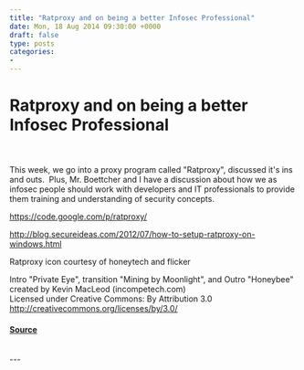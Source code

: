 ```yaml
---
title: "Ratproxy and on being a better Infosec Professional"
date: Mon, 18 Aug 2014 09:30:00 +0000
draft: false
type: posts
categories: 
- 
---
```

# Ratproxy and on being a better Infosec Professional

<br/>

<br/>
This week, we go into a proxy program called "Ratproxy", discussed it's ins and outs.  Plus, Mr. Boettcher and I have a discussion about how we as infosec people should work with developers and IT professionals to provide them training and understanding of security concepts.

https://code.google.com/p/ratproxy/

http://blog.secureideas.com/2012/07/how-to-setup-ratproxy-on-windows.html

Ratproxy icon courtesy of honeytech and flicker

Intro "Private Eye", transition "Mining by Moonlight", and Outro "Honeybee" created by Kevin MacLeod (incompetech.com)   
Licensed under Creative Commons: By Attribution 3.0  
http://creativecommons.org/licenses/by/3.0/

#### [Source](http://brakeingsecurity.com/using-ratproxy-to-ferret-out-web-vulns-and)

<br/>
---
